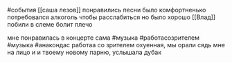 #события
[[саша лезов]]
понравились песни было комфортненько
потребовался алкоголь чтобы расслабиться но было хорошо
[[Влад]] побили в слеме болит плечо

мне понравилась в концерте сама #музыка 
#работасозрителем
#музыка 
#анакондас 
работаа со зрителем охуенная, мы орали сядь мне на лицо и и твоему новому парню, услышала дубак
